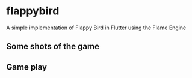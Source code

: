 # flappybird

A  simple implementation of Flappy Bird in Flutter using the Flame Engine

## Some shots of the game


## Game play